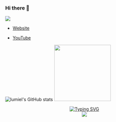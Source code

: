 
### Hi there 👋

![](https://komarev.com/ghpvc/?username=xpboosting&color=blueviolet)

- [Website](https://syx.wtf)
- [YouTube](https://www.youtube.com/watch?v=PYY8D6n9N1I)

  <div align=center>
![lumiel's GitHub stats](https://github-readme-stats.vercel.app/api?username=xpboosting&show_icons=true&theme=transparent)
  <img height="180em" src="https://github-readme-stats.vercel.app/api/top-langs/?username=KennedyReisz&layout=compact&theme=transparent"/>
  <div align=center>
<a href="https://git.io/typing-svg"><img src="https://readme-typing-svg.demolab.com?font=Roboto&pause=1000&color=blue&center=true&width=435&lines=Discord" alt="Typing SVG" /></a>
</div>
  <div align=center>
<img src="https://lanyard.cnrad.dev/api/886239464756768808">

